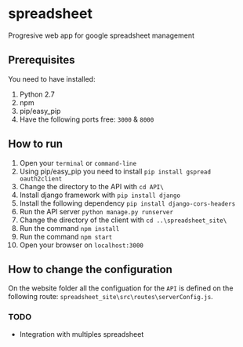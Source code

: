 # spreadsheet
Progresive web app for google spreadsheet management

## Prerequisites
You need to have installed:
1. Python 2.7
2. npm
3. pip/easy_pip
4. Have the following ports free: `3000` & `8000`

## How to run
1. Open your `terminal` or `command-line`
2. Using pip/easy_pip you need to install `pip install gspread oauth2client`
3. Change the directory to the API with `cd API\`
4. Install django framework with `pip install django`
5. Install the following dependency `pip install django-cors-headers`
6. Run the API server `python manage.py runserver`
7. Change the directory of the client with `cd ..\spreadsheet_site\`
8. Run the command `npm install`
9. Run the command `npm start`
10. Open your browser on `localhost:3000`

## How to change the configuration

On the website folder all the configuation for the `API` is defined on the following route: `spreadsheet_site\src\routes\serverConfig.js`.

### TODO
* Integration with multiples spreadsheet

